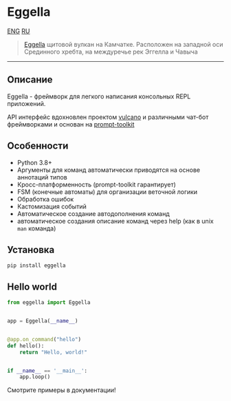 # Eggella
[ENG](README.md) [RU](README_RU.md)
> [Eggella](https://en.wikipedia.org/wiki/Eggella)  щитовой вулкан на Камчатке. Расположен на западной 
> оси Срединного хребта, на междуречье рек Эггелла и Чавыча

----
## Описание

Eggella - фреймворк для легкого написания консольных REPL приложений. 

API интерфейс вдохновлен проектом [vulcano](https://github.com/dgarana/vulcano) и различными чат-бот фреймворками
и основан на [prompt-toolkit](https://github.com/prompt-toolkit/python-prompt-toolkit)

## Особенности

- Python 3.8+
- Аргументы для команд автоматически приводятся на основе аннотаций типов  
- Кросс-платформенность (prompt-toolkit гарантирует)
- FSM (конечные автоматы) для организации веточной логики
- Обработка ошибок
- Кастомизация событий
- Автоматическое создание автодополнения команд
- автоматическое создания описание команд через help (как в unix `man` команда)
## Установка

`pip install eggella`
## Hello world
```python
from eggella import Eggella


app = Eggella(__name__)


@app.on_command("hello")
def hello():
    return "Hello, world!"


if __name__ == '__main__':
    app.loop()
```

Смотрите примеры в документации!